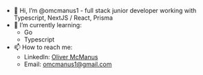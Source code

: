 - 👋 Hi, I’m @omcmanus1 - full stack junior developer working with Typescript, NextJS / React, Prisma
- 🌱 I’m currently learning:
  - Go
  - Typescript
- 📫 How to reach me:
  - LinkedIn: [Oliver McManus](https://www.linkedin.com/in/oliver-mcmanus-424521124/)
  - Email: omcmanus1@gmail.com  

<!---
omcmanus1/omcmanus1 is a ✨ special ✨ repository because its `README.md` (this file) appears on your GitHub profile.
You can click the Preview link to take a look at your changes.
--->

